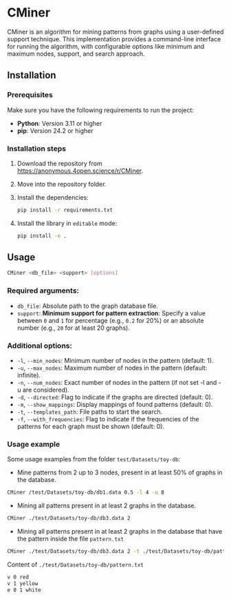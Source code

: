 # CMiner

CMiner is an algorithm for mining patterns from graphs using a user-defined support technique. This implementation provides a command-line interface for running the algorithm, with configurable options like minimum and maximum nodes, support, and search approach.



## Installation

### Prerequisites

Make sure you have the following requirements to run the project:

- **Python**: Version 3.11 or higher
- **pip**: Version  24.2 or higher


### Installation steps

1. Download the repository from https://anonymous.4open.science/r/CMiner.
2. Move into the repository folder.

2. Install the dependencies:
    ```bash
    pip install -r requirements.txt
    ```

3. Install the library in `editable` mode:
    ```bash
    pip install -e .
    ```

## Usage

[//]: # ()
[//]: # (Once installed, CMiner can be used in three different ways:)

[//]: # ()
[//]: # (1. **Command Line Interface &#40;CLI&#41;**:)

[//]: # (    Run directly from the command line with the following syntax:)

```bash
CMiner <db_file> <support> [options]
 ```

[//]: # ()
[//]: # (2. **Using Python's `-m` flag**:)

[//]: # (   Alternatively, you can execute CMiner as a Python module:)

[//]: # (```bash)

[//]: # (python -m CMiner <db_file> <support> [options])

[//]: # ( ```)

[//]: # ()
[//]: # (2. **As a Python module**:)

[//]: # (   You can also import CMiner into your Python code and use it programmatically:)

[//]: # (   )
[//]: # (```python)

[//]: # (from CMiner import CMiner)

[//]: # ()
[//]: # (miner = CMiner&#40;)

[//]: # (    db_file='/path/to/your/db/graphs.data', # required)

[//]: # (    support=0.5,                            # required)

[//]: # (    min_nodes=1,)

[//]: # (    max_nodes=float&#40;'inf'&#41;,)

[//]: # (    show_mappings=False,)

[//]: # (    output_path=None,)

[//]: # (    start_patterns=None,)

[//]: # (    is_directed=False,)

[//]: # (    with_frequencies=False,)

[//]: # (    only_closed_patterns=False)

[//]: # (&#41;)

[//]: # ()
[//]: # (miner.mine&#40;&#41;)

[//]: # (```)

[//]: # ()



### Required arguments:
- `db_file`: Absolute path to the graph database file.
- `support`: **Minimum support for pattern extraction**: Specify a value between `0` and `1` for percentage (e.g., `0.2` for 20%) or an absolute number (e.g., `20` for at least 20 graphs).


### Additional options:
- `-l`, `--min_nodes`: Minimum number of nodes in the pattern (default: 1).
- `-u`, `--max_nodes`: Maximum number of nodes in the pattern (default: infinite).
- `-n`, `--num_nodes`: Exact number of nodes in the pattern (if not set -l and -u are considered).
- `-d`, `--directed`: Flag to indicate if the graphs are directed (default: 0).
- `-m`, `--show_mappings`: Display mappings of found patterns (default: 0).
- `-t`, `--templates_path`: File paths to start the search.
- `-f`, `--with_frequencies`: Flag to indicate if the frequencies of the patterns for each graph must be shown (default: 0).

[//]: # (- `-o`, `--output_path`: File path to save results, if not set the results are shown in the console.)
[//]: # (- `-c`, `--only_closed_patterns`: Flag to indicate if only closed patterns should be shown &#40;default: False&#41;.)

### Usage example

Some usage examples from the folder `test/Datasets/toy-db`:

- Mine patterns from 2 up to 3 nodes, present in at least 50% of graphs in the database.

```bash
CMiner /test/Datasets/toy-db/db1.data 0.5 -l 4 -u 8
 ```

- Mining all patterns present in at least 2 graphs in the database.

```bash
CMiner ./test/Datasets/toy-db/db3.data 2
 ```

- Mining all patterns present in at least 2 graphs in the database that have the pattern inside the file `pattern.txt`

```bash
CMiner ./test/Datasets/toy-db/db3.data 2 -t ./test/Datasets/toy-db/pattern.txt
```
Content of `./test/Datasets/toy-db/pattern.txt`
```bash
v 0 red
v 1 yellow
e 0 1 white
 ```